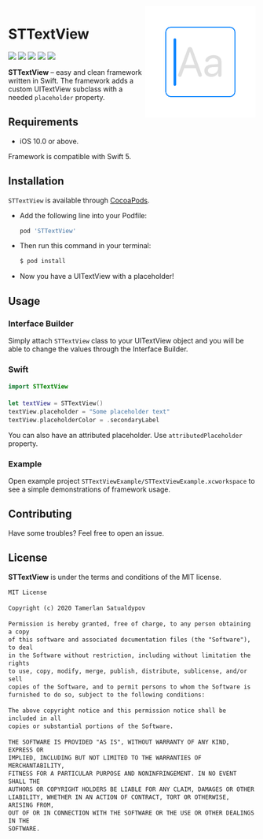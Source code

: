 <img align="right" src="https://github.com/onl1ner/onl1ner/blob/master/Resources/STTextView/logo.gif?raw=true" width="225"/>

<p><h1 align="left">STTextView</h1></p>

![](https://cocoapod-badges.herokuapp.com/p/STTextView/badge.png)
![](https://cocoapod-badges.herokuapp.com/v/STTextView/badge.png)
![](https://cocoapod-badges.herokuapp.com/l/STTextView/badge.(png|svg))
![](https://img.shields.io/badge/Swift-5-orange?logo=Swift&logoColor=white)
![](https://img.shields.io/github/last-commit/onl1ner/STTextView)

**STTextView** – easy and clean framework written in Swift. The framework adds a custom UITextView subclass with a needed ``placeholder`` property.


## Requirements
- iOS 10.0 or above.

Framework is compatible with Swift 5.

## Installation
``STTextView`` is available through [CocoaPods](https://cocoapods.org).

- Add the following line into your Podfile:

	```ruby
  pod 'STTextView'
  ```

- Then run this command in your terminal:

	```bash
  $ pod install
  ```

- Now you have a UITextView with a placeholder!

## Usage

### Interface Builder

Simply attach ``STTextView`` class to your UITextView object and you will be able to change the values through the Interface Builder.

### Swift

```swift
import STTextView

let textView = STTextView()
textView.placeholder = "Some placeholder text"
textView.placeholderColor = .secondaryLabel
```

You can also have an attributed placeholder. Use ``attributedPlaceholder`` property.

### Example
Open example project ``STTextViewExample/STTextViewExample.xcworkspace`` to see a simple demonstrations of framework usage.

## Contributing
Have some troubles? Feel free to open an issue.

## License
**STTextView** is under the terms and conditions of the MIT license.

```
MIT License

Copyright (c) 2020 Tamerlan Satualdypov

Permission is hereby granted, free of charge, to any person obtaining a copy
of this software and associated documentation files (the "Software"), to deal
in the Software without restriction, including without limitation the rights
to use, copy, modify, merge, publish, distribute, sublicense, and/or sell
copies of the Software, and to permit persons to whom the Software is
furnished to do so, subject to the following conditions:

The above copyright notice and this permission notice shall be included in all
copies or substantial portions of the Software.

THE SOFTWARE IS PROVIDED "AS IS", WITHOUT WARRANTY OF ANY KIND, EXPRESS OR
IMPLIED, INCLUDING BUT NOT LIMITED TO THE WARRANTIES OF MERCHANTABILITY,
FITNESS FOR A PARTICULAR PURPOSE AND NONINFRINGEMENT. IN NO EVENT SHALL THE
AUTHORS OR COPYRIGHT HOLDERS BE LIABLE FOR ANY CLAIM, DAMAGES OR OTHER
LIABILITY, WHETHER IN AN ACTION OF CONTRACT, TORT OR OTHERWISE, ARISING FROM,
OUT OF OR IN CONNECTION WITH THE SOFTWARE OR THE USE OR OTHER DEALINGS IN THE
SOFTWARE.
```
